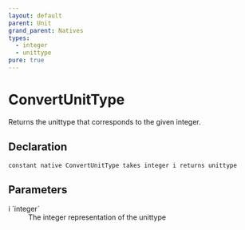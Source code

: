```yaml
---
layout: default
parent: Unit
grand_parent: Natives
types:
  - integer
  - unittype
pure: true
---
```


# ConvertUnitType
Returns the unittype that corresponds to the given integer.

## Declaration

```
constant native ConvertUnitType takes integer i returns unittype
```

## Parameters
<dl>
  <dt>i `integer`</dt>
  <dd>The integer representation of the unittype</dd>
</dl>